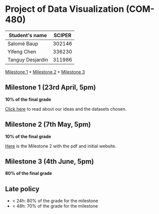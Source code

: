 # Project of Data Visualization (COM-480)

| Student's name | SCIPER |
| -------------- | ------ |
| Salomé Baup | 302146 |
| Yifeng Chen | 336230 |
| Tanguy Desjardin| 311986 |

[Milestone 1](./Milestone1/) • [Milestone 2](./Milestone2/) • [Milestone 3](#milestone-3)

## Milestone 1 (23rd April, 5pm)

**10% of the final grade**

[Click here](./Milestone1/MILESTONE1.md) to read about our ideas and the datasets chosen.

## Milestone 2 (7th May, 5pm)

**10% of the final grade**

[Here](./Milestone2/MILESTONE2.md) is the Milestone 2 with the pdf and initial website.

## Milestone 3 (4th June, 5pm)

**80% of the final grade**


## Late policy

- < 24h: 80% of the grade for the milestone
- < 48h: 70% of the grade for the milestone

